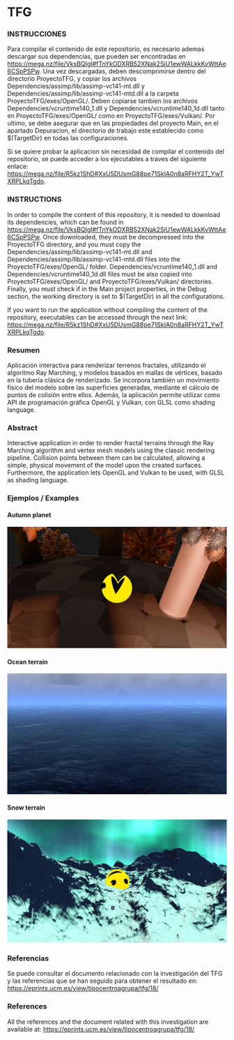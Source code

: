 # TFG

### INSTRUCCIONES
Para compilar el contenido de este repositorio, es necesario ademas descargar sus dependencias,
que pueden ser encontradas en https://mega.nz/file/VksBQIgI#fTnYkODXRB52XNak2SiU1ewWALkkKvWttAe6CSpPSPw.
Una vez descargadas, deben descomprimirse dentro del directorio ProyectoTFG, y copiar los archivos
Dependencies/assimp/lib/assimp-vc141-mt.dll y Dependencies/assimp/lib/assimp-vc141-mtd.dll a la carpeta
ProyectoTFG/exes/OpenGL/. Deben copiarse tambien los archivos Dependencies/vcruntime140_1.dll y
Dependencies/vcruntime140_1d.dll tanto en ProyectoTFG/exes/OpenGL/ como en ProyectoTFG/exes/Vulkan/.
Por ultimo, se debe asegurar que en las propiedades del proyecto Main, en el apartado Depuracion, el
directorio de trabajo este establecido como $(TargetDir) en todas las configuraciones.

Si se quiere probar la aplicacion sin necesidad de compilar el contenido del repositorio, se puede acceder
a los ejecutables a traves del siguiente enlace: https://mega.nz/file/R5kz1ShD#XxU5DUsmG88pe71SkIA0n8aRFHY2T_YwTXRPLkqTgdo.


### INSTRUCTIONS
In order to compile the content of this repository, it is needed to download its dependencies,
which can be found in https://mega.nz/file/VksBQIgI#fTnYkODXRB52XNak2SiU1ewWALkkKvWttAe6CSpPSPw.
Once downloaded, they must be decompressed into the ProyectoTFG directory, and you must copy the
Dependencies/assimp/lib/assimp-vc141-mt.dll and Dependencies/assimp/lib/assimp-vc141-mtd.dll files into the
ProyectoTFG/exes/OpenGL/ folder. Dependencies/vcruntime140_1.dll and Dependencies/vcruntime140_1d.dll files
must be also copied into ProyectoTFG/exes/OpenGL/ and ProyectoTFG/exes/Vulkan/ directories.
Finally, you must check if in the Main project properties, in the Debug section,
the working directory is set to $(TargetDir) in all the configurations.

If you want to run the application without compiling the content of the repository, executables can be accessed through
the next link: https://mega.nz/file/R5kz1ShD#XxU5DUsmG88pe71SkIA0n8aRFHY2T_YwTXRPLkqTgdo.

### Resumen
Aplicación interactiva para renderizar terrenos fractales, utilizando el algoritmo Ray Marching, y modelos basados en mallas de vértices, basado en la tubería clásica de renderizado. Se incorpora también un movimiento físico del modelo sobre las superficies generadas, mediante el cálculo de puntos de colisión entre ellos. Además, la aplicación permite utilizar como API de programación gráfica OpenGL y Vulkan, con GLSL como shading language.

### Abstract
Interactive application in order to render fractal terrains through the Ray Marching algorithm and vertex mesh models using the classic rendering pipeline. Collision points between them can be calculated, allowing a simple, physical movement of the model upon the created surfaces. Furthermore, the application lets OpenGL and Vulkan to be used, with GLSL as shading language.

### Ejemplos / Examples

#### Autumn planet
![Autumn](readmeAssets/autumn.png)

#### Ocean terrain
![Ocean](readmeAssets/ocean.png)

#### Snow terrain
![Snow](readmeAssets/snow.png)

### Referencias
Se puede consultar el documento relacionado con la investigación del TFG y las referencias que se han seguido para obtener el resultado en: https://eprints.ucm.es/view/tipocentroagrupa/tfg/18/

### References
All the references and the document related with this investigation are available at: https://eprints.ucm.es/view/tipocentroagrupa/tfg/18/
